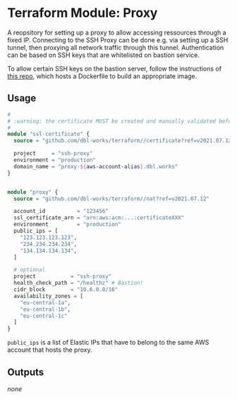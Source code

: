 # Terraform Module: Proxy

A reopsitory for setting up a proxy to allow accessing ressources through a fixed IP.
Connecting to the SSH Proxy can be done e.g. via setting up a SSH tunnel, then proxying all network traffic through this tunnel. Authentication can be based on SSH keys that are whitelisted on bastion service.

To allow certain SSH keys on the bastion server, follow the instructions of [this repo](https://github.com/dbl-works/bastion), which hosts a Dockerfile to build an appropriate image.


## Usage

```terraform
#
# :warning: the certificate MUST be created and manually validated before any depending ressources
#
module "ssl-certificate" {
  source = "github.com/dbl-works/terraform//certificate?ref=v2021.07.12"

  project     = "ssh-proxy"
  environment = "production"
  domain_name = "proxy-${aws-account-alias}.dbl.works"
}


module "proxy" {
  source = "github.com/dbl-works/terraform//nat?ref=v2021.07.12"

  account_id          = "123456"
  ssl_certificate_arn = "arn:aws:acm:...:certificateXXX"
  environment         = "production"
  public_ips = [
    "123.123.123.123",
    "234.234.234.234",
    "134.134.134.134",
  ]

  # optional
  project           = "ssh-proxy"
  health_check_path = "/healthz" # Bastion!
  cidr_block        = "10.6.0.0/16"
  availability_zones = [
    "eu-central-1a",
    "eu-central-1b",
    "eu-central-1c"
  ]
}
```

`public_ips` is a list of Elastic IPs that have to belong to the same AWS account that hosts the proxy.

## Outputs
_none_
